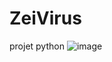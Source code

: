 # ZeiVirus
projet python ![image](https://user-images.githubusercontent.com/100368432/199790916-827ca5a1-3003-449f-8dda-2de75f1c4ac4.png)


